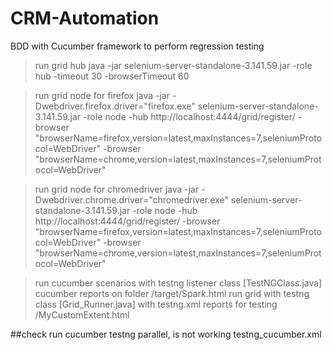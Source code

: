 # CRM-Automation
BDD with Cucumber framework to perform regression testing

> run grid hub
java -jar selenium-server-standalone-3.141.59.jar -role hub -timeout 30 -browserTimeout 60

> run grid node for firefox
java -jar -Dwebdriver.firefox.driver="firefox.exe" selenium-server-standalone-3.141.59.jar -role node -hub http://localhost:4444/grid/register/ -browser "browserName=firefox,version=latest,maxInstances=7,seleniumProtocol=WebDriver" -browser "browserName=chrome,version=latest,maxInstances=7,seleniumProtocol=WebDriver"

> run grid node for chromedriver
java -jar -Dwebdriver.chrome.driver="chromedriver.exe" selenium-server-standalone-3.141.59.jar -role node -hub http://localhost:4444/grid/register/ -browser "browserName=firefox,version=latest,maxInstances=7,seleniumProtocol=WebDriver" -browser "browserName=chrome,version=latest,maxInstances=7,seleniumProtocol=WebDriver"

> run cucumber scenarios with testng listener class [TestNGClass.java]
> cucumber reports on folder /target/Spark.html
> run grid  with testng class [Grid_Runner.java] with testng.xml
> reports for testing /MyCustomExtent.html 


##check run cucumber testng parallel, is not working testng_cucumber.xml
